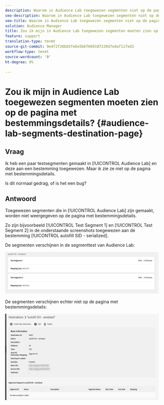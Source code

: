 ```yaml
---
description: Waarom in Audience Lab toegewezen segmenten niet op de pagina met bestemmingsdetails worden getoond.
seo-description: Waarom in Audience Lab toegewezen segmenten niet op de pagina met bestemmingsdetails worden getoond.
seo-title: Waarom in Audience Lab toegewezen segmenten niet op de pagina met bestemmingsdetails worden getoond.
solution: Audience Manager
title: Zou ik mijn in Audience Lab toegewezen segmenten moeten zien op de pagina met bestemmingsdetails?
feature: support
translation-type: tm+mt
source-git-commit: 9e4f2f26b83fe6e5b6f669107239d7edaf11fed3
workflow-type: tm+mt
source-wordcount: '0'
ht-degree: 0%

---
```



# Zou ik mijn in Audience Lab toegewezen segmenten moeten zien op de pagina met bestemmingsdetails? {#audience-lab-segments-destination-page}

## Vraag

Ik heb een paar testsegmenten gemaakt in [!UICONTROL Audience Lab] en deze aan een bestemming toegewezen. Maar ik zie ze niet op de pagina met bestemmingsdetails.

Is dit normaal gedrag, of is het een bug?

## Antwoord

Toegewezen segmenten die in [!UICONTROL Audience Lab] zijn gemaakt, worden niet weergegeven op de pagina met bestemmingsdetails.

Zo zijn bijvoorbeeld [!UICONTROL Test Segment 1] en [!UICONTROL Test Segment 2] in de onderstaande screenshots toegewezen aan de bestemming [!UICONTROL autofill SID - serialized].

De segmenten verschijnen in de segmenttest van Audience Lab:

![Afbeelding van Audience Lab-segmentweergave](assets/should_i_see_my_aamlab01.png)

De segmenten verschijnen echter niet op de pagina met bestemmingsdetails:

![Afbeelding van de pagina met bestemmingsdetails](assets/should_i_see_my_aamlab02.png)